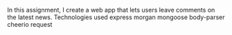 In this assignment, I create a web app that lets users leave comments on the latest news.
Technologies used
express
morgan
mongoose
body-parser
cheerio
request
